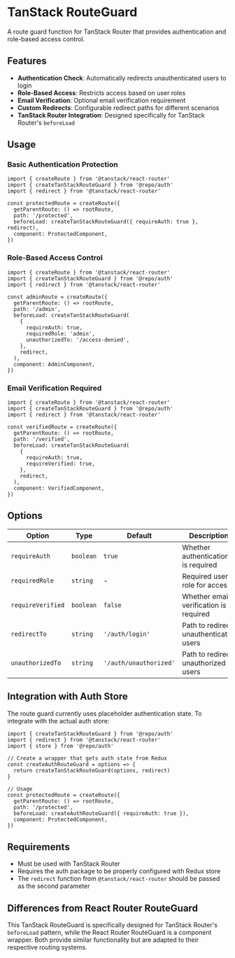# TanStack RouteGuard

A route guard function for TanStack Router that provides authentication and role-based access control.

## Features

- **Authentication Check**: Automatically redirects unauthenticated users to login
- **Role-Based Access**: Restricts access based on user roles
- **Email Verification**: Optional email verification requirement
- **Custom Redirects**: Configurable redirect paths for different scenarios
- **TanStack Router Integration**: Designed specifically for TanStack Router's `beforeLoad`

## Usage

### Basic Authentication Protection

```tsx
import { createRoute } from '@tanstack/react-router'
import { createTanStackRouteGuard } from '@repo/auth'
import { redirect } from '@tanstack/react-router'

const protectedRoute = createRoute({
  getParentRoute: () => rootRoute,
  path: '/protected',
  beforeLoad: createTanStackRouteGuard({ requireAuth: true }, redirect),
  component: ProtectedComponent,
})
```

### Role-Based Access Control

```tsx
import { createRoute } from '@tanstack/react-router'
import { createTanStackRouteGuard } from '@repo/auth'
import { redirect } from '@tanstack/react-router'

const adminRoute = createRoute({
  getParentRoute: () => rootRoute,
  path: '/admin',
  beforeLoad: createTanStackRouteGuard(
    {
      requireAuth: true,
      requiredRole: 'admin',
      unauthorizedTo: '/access-denied',
    },
    redirect,
  ),
  component: AdminComponent,
})
```

### Email Verification Required

```tsx
import { createRoute } from '@tanstack/react-router'
import { createTanStackRouteGuard } from '@repo/auth'
import { redirect } from '@tanstack/react-router'

const verifiedRoute = createRoute({
  getParentRoute: () => rootRoute,
  path: '/verified',
  beforeLoad: createTanStackRouteGuard(
    {
      requireAuth: true,
      requireVerified: true,
    },
    redirect,
  ),
  component: VerifiedComponent,
})
```

## Options

| Option            | Type      | Default                | Description                            |
| ----------------- | --------- | ---------------------- | -------------------------------------- |
| `requireAuth`     | `boolean` | `true`                 | Whether authentication is required     |
| `requiredRole`    | `string`  | -                      | Required user role for access          |
| `requireVerified` | `boolean` | `false`                | Whether email verification is required |
| `redirectTo`      | `string`  | `'/auth/login'`        | Path to redirect unauthenticated users |
| `unauthorizedTo`  | `string`  | `'/auth/unauthorized'` | Path to redirect unauthorized users    |

## Integration with Auth Store

The route guard currently uses placeholder authentication state. To integrate with the actual auth store:

```tsx
import { createTanStackRouteGuard } from '@repo/auth'
import { redirect } from '@tanstack/react-router'
import { store } from '@repo/auth'

// Create a wrapper that gets auth state from Redux
const createAuthRouteGuard = options => {
  return createTanStackRouteGuard(options, redirect)
}

// Usage
const protectedRoute = createRoute({
  getParentRoute: () => rootRoute,
  path: '/protected',
  beforeLoad: createAuthRouteGuard({ requireAuth: true }),
  component: ProtectedComponent,
})
```

## Requirements

- Must be used with TanStack Router
- Requires the auth package to be properly configured with Redux store
- The `redirect` function from `@tanstack/react-router` should be passed as the second parameter

## Differences from React Router RouteGuard

This TanStack RouteGuard is specifically designed for TanStack Router's `beforeLoad` pattern, while the React Router RouteGuard is a component wrapper. Both provide similar functionality but are adapted to their respective routing systems.
